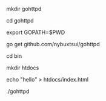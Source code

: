 mkdir gohttpd

cd gohttpd

export GOPATH=$PWD

go get github.com/nybuxtsui/gohttpd

cd bin

mkdir htdocs

echo "hello" > htdocs/index.html

./gohttpd
